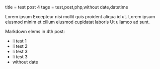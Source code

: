 title = test post 4
tags = test,post,php,without date,datetime

Lorem ipsum Excepteur nisi mollit quis proident aliqua id ut. Lorem ipsum eiusmod minim et cillum eiusmod cupidatat laboris Ut ullamco ad sunt. 

Markdown elems in 4th post:

 * li test 1
 * li test 2
 * li test 3
 * li test 3
 * without date 